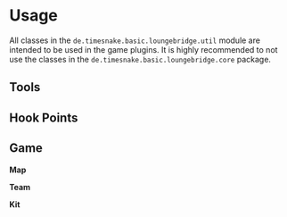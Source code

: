 # Usage

All classes in the `de.timesnake.basic.loungebridge.util` module are intended to be used in the game
plugins.
It is highly recommended to not use the classes in the `de.timesnake.basic.loungebridge.core`
package.

## Tools

## Hook Points

## Game

**Map**

**Team**

**Kit**
